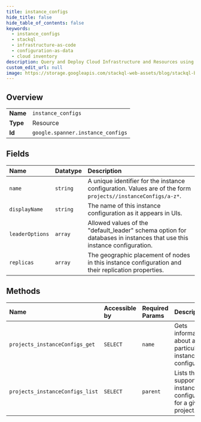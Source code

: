 ```yaml
---
title: instance_configs
hide_title: false
hide_table_of_contents: false
keywords:
  - instance_configs
  - stackql
  - infrastructure-as-code
  - configuration-as-data
  - cloud inventory
description: Query and Deploy Cloud Infrastructure and Resources using SQL
custom_edit_url: null
image: https://storage.googleapis.com/stackql-web-assets/blog/stackql-blog-post-featured-image.png
---
```

  
    

## Overview
<table><tbody>
<tr><td><b>Name</b></td><td><code>instance_configs</code></td></tr>
<tr><td><b>Type</b></td><td>Resource</td></tr>
<tr><td><b>Id</b></td><td><code>google.spanner.instance_configs</code></td></tr>
</tbody></table>

## Fields
| Name | Datatype | Description |
|:-----|:---------|:------------|
| `name` | `string` | A unique identifier for the instance configuration. Values are of the form `projects//instanceConfigs/a-z*`. |
| `displayName` | `string` | The name of this instance configuration as it appears in UIs. |
| `leaderOptions` | `array` | Allowed values of the "default_leader" schema option for databases in instances that use this instance configuration. |
| `replicas` | `array` | The geographic placement of nodes in this instance configuration and their replication properties. |
## Methods
| Name | Accessible by | Required Params | Description |
|:-----|:--------------|:----------------|:------------|
| `projects_instanceConfigs_get` | `SELECT` | `name` | Gets information about a particular instance configuration. |
| `projects_instanceConfigs_list` | `SELECT` | `parent` | Lists the supported instance configurations for a given project. |
